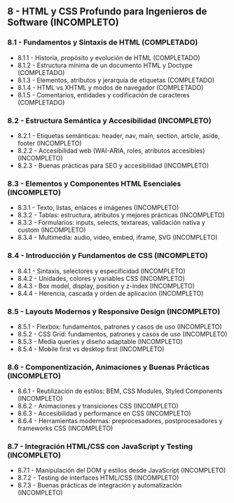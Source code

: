 ## 8 - HTML y CSS Profundo para Ingenieros de Software (INCOMPLETO)

### 8.1 - Fundamentos y Sintaxis de HTML (COMPLETADO)

- 8.1.1 - Historia, propósito y evolución de HTML (COMPLETADO)
- 8.1.2 - Estructura mínima de un documento HTML y Doctype (COMPLETADO)
- 8.1.3 - Elementos, atributos y jerarquía de etiquetas (COMPLETADO)
- 8.1.4 - HTML vs XHTML y modos de navegador (COMPLETADO)
- 8.1.5 - Comentarios, entidades y codificación de caracteres (COMPLETADO)

### 8.2 - Estructura Semántica y Accesibilidad (INCOMPLETO)

- 8.2.1 - Etiquetas semánticas: header, nav, main, section, article, aside, footer (INCOMPLETO)
- 8.2.2 - Accesibilidad web (WAI-ARIA, roles, atributos accesibles) (INCOMPLETO)
- 8.2.3 - Buenas prácticas para SEO y accesibilidad (INCOMPLETO)

### 8.3 - Elementos y Componentes HTML Esenciales (INCOMPLETO)

- 8.3.1 - Texto, listas, enlaces e imágenes (INCOMPLETO)
- 8.3.2 - Tablas: estructura, atributos y mejores prácticas (INCOMPLETO)
- 8.3.3 - Formularios: inputs, selects, textareas, validación nativa y custom (INCOMPLETO)
- 8.3.4 - Multimedia: audio, video, embed, iframe, SVG (INCOMPLETO)

### 8.4 - Introducción y Fundamentos de CSS (INCOMPLETO)

- 8.4.1 - Sintaxis, selectores y especificidad (INCOMPLETO)
- 8.4.2 - Unidades, colores y variables CSS (INCOMPLETO)
- 8.4.3 - Box model, display, position y z-index (INCOMPLETO)
- 8.4.4 - Herencia, cascada y orden de aplicación (INCOMPLETO)

### 8.5 - Layouts Modernos y Responsive Design (INCOMPLETO)

- 8.5.1 - Flexbox: fundamentos, patrones y casos de uso (INCOMPLETO)
- 8.5.2 - CSS Grid: fundamentos, patrones y casos de uso (INCOMPLETO)
- 8.5.3 - Media queries y diseño adaptable (INCOMPLETO)
- 8.5.4 - Mobile first vs desktop first (INCOMPLETO)

### 8.6 - Componentización, Animaciones y Buenas Prácticas (INCOMPLETO)

- 8.6.1 - Reutilización de estilos: BEM, CSS Modules, Styled Components (INCOMPLETO)
- 8.6.2 - Animaciones y transiciones CSS (INCOMPLETO)
- 8.6.3 - Accesibilidad y performance en CSS (INCOMPLETO)
- 8.6.4 - Herramientas modernas: preprocesadores, postprocesadores y frameworks CSS (INCOMPLETO)

### 8.7 - Integración HTML/CSS con JavaScript y Testing (INCOMPLETO)

- 8.7.1 - Manipulación del DOM y estilos desde JavaScript (INCOMPLETO)
- 8.7.2 - Testing de interfaces HTML/CSS (INCOMPLETO)
- 8.7.3 - Buenas prácticas de integración y automatización (INCOMPLETO)
